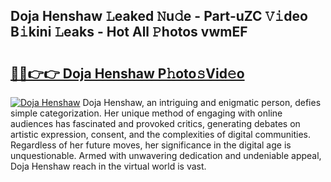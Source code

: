 ## Doja Henshaw 𝙻eaked 𝙽u𝚍e - Part-uZC 𝚅𝚒deo B𝚒kini 𝙻eaks - Hot All 𝙿hotos vwmEF

# <h2><a href="http://ld4uqj.urlbe.top/?page=Doja+Henshaw">🔗🔗👉👉 Doja Henshaw P𝚑oto𝚜Vid𝚎o</a></h2>

[![Doja Henshaw](https://i.imgur.com/eBuTRDB.gif)](http://ld4uqj.urlbe.top/?page=Doja+Henshaw)
Doja Henshaw, an intriguing and enigmatic person, defies simple categorization. Her unique method of engaging with online audiences has fascinated and provoked critics, generating debates on artistic expression, consent, and the complexities of digital communities. Regardless of her future moves, her significance in the digital age is unquestionable. Armed with unwavering dedication and undeniable appeal, Doja Henshaw reach in the virtual world is vast.
